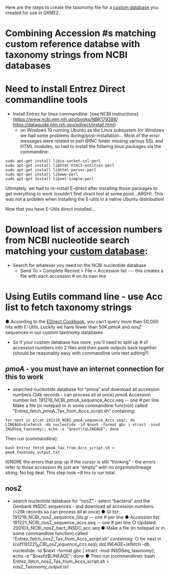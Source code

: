 Here are the steps to create the taxonomy file for a [custom database](https://github.com/alissacox/GHG-cycling-genes/blob/master/QIIME2/Custom_Database_Creation.md) you created for use in QIIME2.

# Combining Accession #s matching custom reference databse with taxonomy strings from NCBI databases

# Need to install Entrez Direct commandline tools
* Install Entrez for linux commandline: [see NCBI instructions](https://www.ncbi.nlm.nih.gov/books/NBK179288/ https://dataguide.nlm.nih.gov/edirect/install.html) 
  * on Windows 10 running Ubuntu as the Linux subsystem for Windows we had some problems during/post-installation... Most of the error messages were related to perl @INC folder missing various SSL and HTML modules, so had to install the follwing linux packages via the commandine: 
```
sudo apt-get install libio-socket-ssl-perl 
sudo apt-get install libhtml-html5-entities-perl
sudo apt-get install libhtml-parser-perl
sudo apt-get install libwww-perl
sudo apt-get install libxml-simple-perl
```
Ultimately, we had to re-install E-direct after installing those packages to get everything to work (couldn’t find xtract tool at some point...ARGH). This was not a problem when installing the E-utils in a native Ubuntu distribution!

Now that you have E-Utils direct installed...
# Download list of accession numbers from NCBI nucleotide search matching your [custom database](https://github.com/alissacox/GHG-cycling-genes/blob/master/QIIME2/Custom_Database_Creation.md): 
* Search for whatever you need on the NCBI nucleotide database
  * Send To > Complete Record > File > Accession list --- this creates a file with each accession # on its own line
# Using Eutils command line - use Acc list to fetch taxonomy strings
●	According to the [EDirect Cookbook](https://ncbi-hackathons.github.io/EDirectCookbook/), you can’t query more than 50,000 hits with E-Utils. Luckily we have fewer than 50K *pmoA* and *nosZ* sequences in our custom taxonomy databases
  * So if your custom database has more, you'll need to split up #  of accession numbers into 2 files and then paste outputs back together (should be reasonably easy with commandline unix text editing?)

## *pmoA* - you must have an internet connection for this to work
* searched nucleotide database for “pmoa” and download all accession numbers (34k records - can process all at once) 
*pmoA* Accession number list: 191219_NCBI_pmoA_sequence_Accs.seq -- one # per line
Make a file (in notepad or in some commandline function) called “Entrez_fetch_pmoA_Tax_from_Accs_script.sh” containing:
```
for next in $(cat 191219_NCBI_pmoA_sequence_Accs.seq); do LINEAGE=$(efetch -db nucleotide -id $next -format gbc | xtract -insd INSDSeq_taxonomy); echo -e "$next\t$LINEAGE"; done
```
Then run (commandline): 
```
bash Entrez_fetch_pmoA_Tax_from_Accs_script.sh > pmoA_Taxonomy_output.txt
```
IGNORE the errors that pop up if the cursor is still “thinking” - the errors refer to those accession #s just are “empty” with no organism/lineage string. No big deal. This step took ~8 hrs to run total.

## nosZ 
* search nucleotide database for “nosZ” - select “bacteria” and the Genbank INSDC sequences - and download all accession numbers. (~29k records so can process all at once)
●	GI list: 191219_NCBI_nosZ_sequence_GIs.gi -- one # per line
●	Accession list: 191221_NCBI_nosZ_sequence_accs.seq -- one # per line
○	Updated: 200103_NCBI_nosZ_bact_INSDC_acc.seq
●	Make a file (in notepad or in some commandline function) called “Entrez_fetch_nosZ_Tax_from_Accs_script.sh” containing:
○	for next in $(cat 1191221_NCBI_nosZ_sequence_accs_.seq); do LINEAGE=$(efetch -db nucleotide -id $next -format gbc | xtract -insd INSDSeq_taxonomy); echo -e "$next\t$LINEAGE"; done
●	Then run (commandline): bash Entrez_fetch_nosZ_Tax_from_Accs_script.sh > nosZ_Taxonomy_output.txt

